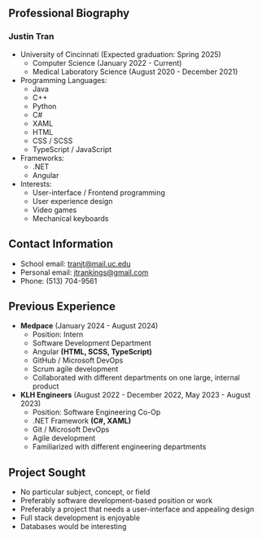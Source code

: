 ## Professional Biography
### Justin Tran
- University of Cincinnati (Expected graduation: Spring 2025)
	- Computer Science (January 2022 - Current)
	- Medical Laboratory Science (August 2020 - December 2021) 
- Programming Languages:
	- Java
	- C++
	- Python
	- C#
	- XAML
	- HTML
	- CSS / SCSS
	- TypeScript / JavaScript
- Frameworks:
	- .NET
	- Angular
- Interests:
	- User-interface / Frontend programming
	- User experience design
	- Video games
	- Mechanical keyboards
## Contact Information
-  School email: tranjt@mail.uc.edu
-  Personal email: jtrankings@gmail.com
-  Phone: (513) 704-9561
## Previous Experience
- **Medpace** (January 2024 - August 2024)
	- Position: Intern
	- Software Development Department
	- Angular **(HTML, SCSS, TypeScript)**
	- GitHub / Microsoft DevOps
	- Scrum agile development 
	- Collaborated with different departments on one large, internal product 
- **KLH Engineers** (August 2022 - December 2022, May 2023 - August 2023)
	- Position: Software Engineering Co-Op
	- .NET Framework **(C#, XAML)** 
	- Git / Microsoft DevOps
	- Agile development
	- Familiarized with different engineering departments
## Project Sought
- No particular subject, concept, or field
- Preferably software development-based position or work
- Preferably a project that needs a user-interface and appealing design
- Full stack development is enjoyable
- Databases would be interesting 
